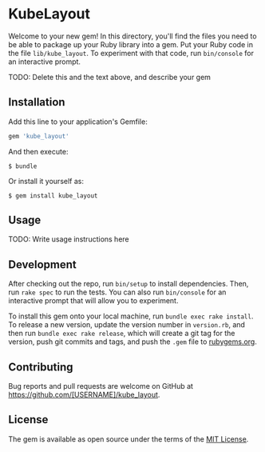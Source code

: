 # KubeLayout

Welcome to your new gem! In this directory, you'll find the files you need to be able to package up your Ruby library into a gem. Put your Ruby code in the file `lib/kube_layout`. To experiment with that code, run `bin/console` for an interactive prompt.

TODO: Delete this and the text above, and describe your gem

## Installation

Add this line to your application's Gemfile:

```ruby
gem 'kube_layout'
```

And then execute:

    $ bundle

Or install it yourself as:

    $ gem install kube_layout

## Usage

TODO: Write usage instructions here

## Development

After checking out the repo, run `bin/setup` to install dependencies. Then, run `rake spec` to run the tests. You can also run `bin/console` for an interactive prompt that will allow you to experiment.

To install this gem onto your local machine, run `bundle exec rake install`. To release a new version, update the version number in `version.rb`, and then run `bundle exec rake release`, which will create a git tag for the version, push git commits and tags, and push the `.gem` file to [rubygems.org](https://rubygems.org).

## Contributing

Bug reports and pull requests are welcome on GitHub at https://github.com/[USERNAME]/kube_layout.

## License

The gem is available as open source under the terms of the [MIT License](https://opensource.org/licenses/MIT).
